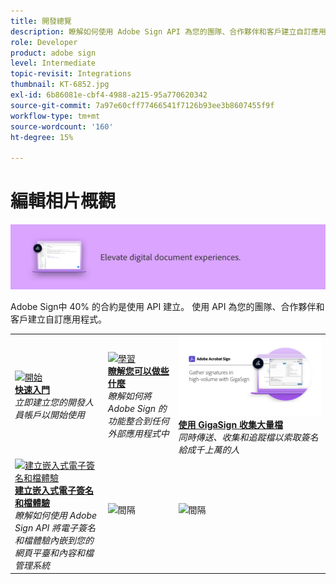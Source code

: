 ```yaml
---
title: 開發總覽
description: 瞭解如何使用 Adobe Sign API 為您的團隊、合作夥伴和客戶建立自訂應用程式
role: Developer
product: adobe sign
level: Intermediate
topic-revisit: Integrations
thumbnail: KT-6852.jpg
exl-id: 6b86081e-cbf4-4988-a215-95a770620342
source-git-commit: 7a97e60cff77466541f7126b93ee3b8607455f9f
workflow-type: tm+mt
source-wordcount: '160'
ht-degree: 15%

---
```


# 編輯相片概觀

![Sign 編輯相片影像](../assets/Hero-Develop.png)

Adobe Sign中 40% 的合約是使用 API 建立。 使用 API 為您的團隊、合作夥伴和客戶建立自訂應用程式。

<table style="table-layout:fixed">
<tr>
  <td>
    <a href="https://www.adobe.io/apis/documentcloud/sign.html" target="_blank">
      <img alt="開始" src="../assets/Develop_Getting-Started.png" />
    </a>
    <div>
    <a href="https://www.adobe.io/apis/documentcloud/sign.html" target="_blank"><strong>快速入門</strong></a>
    </div>
    <em>立即建立您的開發人員帳戶以開始使用</em>
    <br>
  </td>
  <td>
    <a href="https://www.adobe.io/apis/documentcloud/sign/docs.html" target="_blank">
      <img alt="學習" src="../assets/Develop_Learn.png" />
    </a>
    <div>
    <a href="https://www.adobe.io/apis/documentcloud/sign/docs.html" target="_blank"><strong>瞭解您可以做些什麼</strong></a>
    </div>
    <em>瞭解如何將 Adobe Sign 的功能整合到任何外部應用程式中</em>
    <br>
  </td>  
  <td>
    <a href="gigasign.md">
      <img alt="使用 GigaSign 收集大量檔" src="../assets/gigasign.jpg" />
    </a>
    <div>
    <a href="gigasign.md"><strong>使用 GigaSign 收集大量檔</strong></a>
    </div>
    <em>同時傳送、收集和追蹤檔以索取簽名給成千上萬的人</em>
    <br>
  </td>
</tr>
<tr>
  <td>
    <a href="embeddedesignature.md">
      <img alt="建立嵌入式電子簽名和檔體驗" src="assets/embeddedesignature/EmbedPart1_thumb.png" />
    </a>
    <div>
    <a href="embeddedesignature.md"><strong>建立嵌入式電子簽名和檔體驗</strong></a>
    </div>
    <em>瞭解如何使用 Adobe Sign API 將電子簽名和檔體驗內嵌到您的網頁平臺和內容和檔管理系統</em>
    <br>
  </td>
  <td>
    <img alt="間隔" src="../assets/Grayspacer.png" />
    <div>
    <br>
  </td>
  <td>
    <img alt="間隔" src="../assets/Grayspacer.png" />
    <div>
    <br>
  </td>
</tr>
</table>
